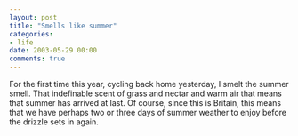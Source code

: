 ```yaml
---
layout: post
title: "Smells like summer"
categories:
- life
date: 2003-05-29 00:00
comments: true
---
```


<p>For the first time this year, cycling back home yesterday, I smelt the summer smell. That indefinable scent of grass and nectar and warm air that means that summer has arrived at last. Of course, since this is Britain, this means that we have perhaps two or three days of summer weather to enjoy before the drizzle sets in again.</p>



